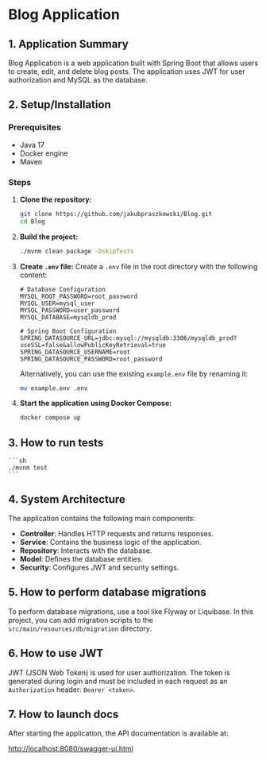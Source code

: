 # Blog Application

## 1. Application Summary

Blog Application is a web application built with Spring Boot that allows users to create, edit, and delete blog posts. The application uses JWT for user authorization and MySQL as the database.

## 2. Setup/Installation

### Prerequisites

- Java 17
- Docker engine
- Maven

### Steps

1. **Clone the repository:**

   ```sh
   git clone https://github.com/jakubpraszkowski/Blog.git
   cd Blog
   ```

2. **Build the project:**
    
    ```sh
    ./mvnm clean package -DskipTests
    ```
3. **Create `.env` file:**
    Create a `.env` file in the root directory with the following content:

    ```env
    # Database Configuration
    MYSQL_ROOT_PASSWORD=root_password
    MYSQL_USER=mysql_user
    MYSQL_PASSWORD=user_password
    MYSQL_DATABASE=mysqldb_prod

    # Spring Boot Configuration
    SPRING_DATASOURCE_URL=jdbc:mysql://mysqldb:3306/mysqldb_prod?useSSL=false&allowPublicKeyRetrieval=true
    SPRING_DATASOURCE_USERNAME=root
    SPRING_DATASOURCE_PASSWORD=root_password
    ```

    Alternatively, you can use the existing `example.env` file by renaming it:

    ```sh
    mv example.env .env
    ``` 

4. **Start the application using Docker Compose:**
    ```sh
    docker compose up
    ```

## 3. How to run tests
    ```sh
    ./mvnm test
    ```

## 4. System Architecture
The application contains the following main components:

- **Controller**: Handles HTTP requests and returns responses.
- **Service**: Contains the business logic of the application.
- **Repository**: Interacts with the database.
- **Model**: Defines the database entities.
- **Security**: Configures JWT and security settings.

## 5. How to perform database migrations

To perform database migrations, use a tool like Flyway or Liquibase. In this project, you can add migration scripts to the `src/main/resources/db/migration` directory.

## 6. How to use JWT

JWT (JSON Web Token) is used for user authorization. The token is generated during login and must be included in each request as an `Authorization` header: `Bearer <token>`.

## 7. How to launch docs
After starting the application, the API documentation is available at:

[http://localhost:8080/swagger-ui.html](http://localhost:8080/swagger-ui.html)